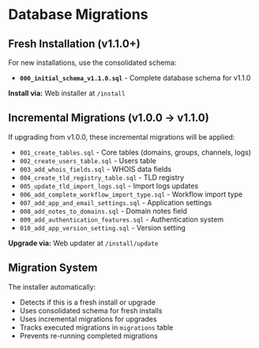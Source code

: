 # Database Migrations

## Fresh Installation (v1.1.0+)

For new installations, use the consolidated schema:

- **`000_initial_schema_v1.1.0.sql`** - Complete database schema for v1.1.0

**Install via:** Web installer at `/install`

## Incremental Migrations (v1.0.0 → v1.1.0)

If upgrading from v1.0.0, these incremental migrations will be applied:

- `001_create_tables.sql` - Core tables (domains, groups, channels, logs)
- `002_create_users_table.sql` - Users table
- `003_add_whois_fields.sql` - WHOIS data fields
- `004_create_tld_registry_table.sql` - TLD registry
- `005_update_tld_import_logs.sql` - Import logs updates
- `006_add_complete_workflow_import_type.sql` - Workflow import type
- `007_add_app_and_email_settings.sql` - Application settings
- `008_add_notes_to_domains.sql` - Domain notes field
- `009_add_authentication_features.sql` - Authentication system
- `010_add_app_version_setting.sql` - Version setting

**Upgrade via:** Web updater at `/install/update`

## Migration System

The installer automatically:
- Detects if this is a fresh install or upgrade
- Uses consolidated schema for fresh installs
- Uses incremental migrations for upgrades
- Tracks executed migrations in `migrations` table
- Prevents re-running completed migrations

